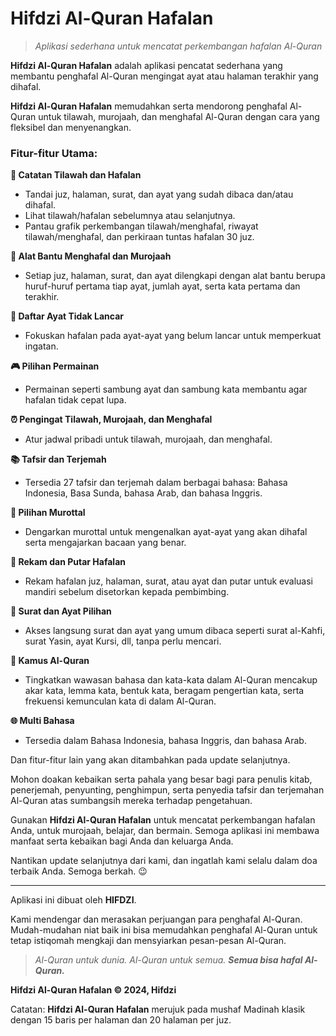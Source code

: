 # Hifdzi Al-Quran Hafalan

>_Aplikasi sederhana untuk mencatat perkembangan hafalan Al-Quran_

**Hifdzi Al-Quran Hafalan** adalah aplikasi pencatat sederhana yang membantu penghafal Al-Quran mengingat ayat atau halaman terakhir yang dihafal.

**Hifdzi Al-Quran Hafalan** memudahkan serta mendorong penghafal Al-Quran untuk tilawah, murojaah, dan menghafal Al-Quran dengan cara yang fleksibel dan menyenangkan.

### Fitur-fitur Utama:

**📝 Catatan Tilawah dan Hafalan**
- Tandai juz, halaman, surat, dan ayat yang sudah dibaca dan/atau dihafal.
- Lihat tilawah/hafalan sebelumnya atau selanjutnya.
- Pantau grafik perkembangan tilawah/menghafal, riwayat tilawah/menghafal, dan perkiraan tuntas hafalan 30 juz.

**🔑 Alat Bantu Menghafal dan Murojaah**
- Setiap juz, halaman, surat, dan ayat dilengkapi dengan alat bantu berupa huruf-huruf pertama tiap ayat, jumlah ayat, serta kata pertama dan terakhir.

**🎯 Daftar Ayat Tidak Lancar**
- Fokuskan hafalan pada ayat-ayat yang belum lancar untuk memperkuat ingatan.

**🎮 Pilihan Permainan**
- Permainan seperti sambung ayat dan sambung kata membantu agar hafalan tidak cepat lupa.

**⏰ Pengingat Tilawah, Murojaah, dan Menghafal**
- Atur jadwal pribadi untuk tilawah, murojaah, dan menghafal.

**📚 Tafsir dan Terjemah**
- Tersedia 27 tafsir dan terjemah dalam berbagai bahasa: Bahasa Indonesia, Basa Sunda, bahasa Arab, dan bahasa Inggris.

**🎵 Pilihan Murottal**
- Dengarkan murottal untuk mengenalkan ayat-ayat yang akan dihafal serta mengajarkan bacaan yang benar.

**🎤 Rekam dan Putar Hafalan**
- Rekam hafalan juz, halaman, surat, atau ayat dan putar untuk evaluasi mandiri sebelum disetorkan kepada pembimbing.

**🔖 Surat dan Ayat Pilihan**
- Akses langsung surat dan ayat yang umum dibaca seperti surat al-Kahfi, surat Yasin, ayat Kursi, dll, tanpa perlu mencari.

**📕 Kamus Al-Quran**
- Tingkatkan wawasan bahasa dan kata-kata dalam Al-Quran mencakup akar kata, lemma kata, bentuk kata, beragam pengertian kata, serta frekuensi kemunculan kata di dalam Al-Quran.

**🌐 Multi Bahasa**
- Tersedia dalam Bahasa Indonesia, bahasa Inggris, dan bahasa Arab.

Dan fitur-fitur lain yang akan ditambahkan pada update selanjutnya.

Mohon doakan kebaikan serta pahala yang besar bagi para penulis kitab, penerjemah, penyunting, penghimpun, serta penyedia tafsir dan terjemahan Al-Quran atas sumbangsih mereka terhadap pengetahuan.

Gunakan **Hifdzi Al-Quran Hafalan** untuk mencatat perkembangan hafalan Anda, untuk murojaah, belajar, dan bermain. Semoga aplikasi ini membawa manfaat serta kebaikan bagi Anda dan keluarga Anda.

Nantikan update selanjutnya dari kami, dan ingatlah kami selalu dalam doa terbaik Anda. Semoga berkah. 😉

---

Aplikasi ini dibuat oleh **HIFDZI**.

Kami mendengar dan merasakan perjuangan para penghafal Al-Quran. Mudah-mudahan niat baik ini bisa memudahkan penghafal Al-Quran untuk tetap istiqomah mengkaji dan mensyiarkan pesan-pesan Al-Quran.

>_Al-Quran untuk dunia. Al-Quran untuk semua. ***Semua bisa hafal Al-Quran.***_

**Hifdzi Al-Quran Hafalan © 2024, Hifdzi**

Catatan: **Hifdzi Al-Quran Hafalan** merujuk pada mushaf Madinah klasik dengan 15 baris per halaman dan 20 halaman per juz.